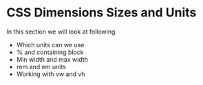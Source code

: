 # CSS Dimensions Sizes and Units

In this section we will look at following

* Which units can we use
* % and containing block
* Min width and max width
* rem and em units
* Working with vw and vh